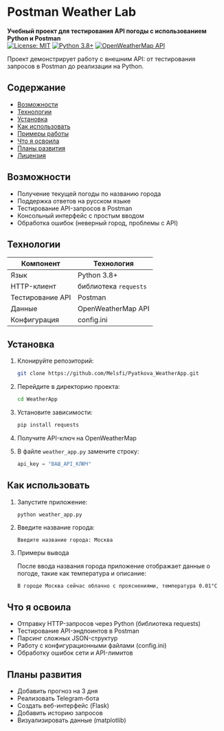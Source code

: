 # Postman Weather Lab

**Учебный проект для тестирования API погоды с использованием Python и Postman**  
[![License: MIT](https://img.shields.io/badge/License-MIT-green.svg)](https://opensource.org/licenses/MIT) 
[![Python 3.8+](https://img.shields.io/badge/Python-3.8+-blue.svg)](https://www.python.org) 
[![OpenWeatherMap API](https://img.shields.io/badge/API-OpenWeatherMap-orange.svg)](https://openweathermap.org/api)

Проект демонстрирует работу с внешним API: от тестирования запросов в Postman до реализации на Python. 

## Содержание
- [Возможности](#-возможности)
- [Технологии](#-технологии)
- [Установка](#-установка)
- [Как использовать](#-как-использовать)
- [Примеры работы](#-примеры-работы)
- [Что я освоила](#-что-я-освоила)
- [Планы развития](#-планы-развития)
- [Лицензия](#-лицензия)

## Возможности
- Получение текущей погоды по названию города
- Поддержка ответов на русском языке
- Тестирование API-запросов в Postman
- Консольный интерфейс с простым вводом
- Обработка ошибок (неверный город, проблемы с API)  

## Технологии
| Компонент       | Технология          |
|-----------------|---------------------|
| Язык            | Python 3.8+         |
| HTTP-клиент     | библиотека `requests`|
| Тестирование API| Postman             |
| Данные          | OpenWeatherMap API  |
| Конфигурация    | config.ini          |

## Установка
1. Клонируйте репозиторий:
   ```bash
   git clone https://github.com/Melsfi/Pyatkova_WeatherApp.git
   ```

2. Перейдите в директорию проекта:
   ```bash
   cd WeatherApp
   ```

3. Установите зависимости:
   ```bash
   pip install requests
   ```
   
4. Получите API-ключ на OpenWeatherMap

5. В файле `weather_app.py` замените строку:

   ```python
   api_key = "ВАШ_API_КЛЮЧ"

## Как использовать 
1. Запустите приложение:
   ```bash
   python weather_app.py
   ```

2. Введите название города:
   ```text
   Введите название города: Москва
   ```
3. Примеры вывода

   После ввода названия города приложение отображает данные о погоде, такие как температура и описание:
   ```text
   В городе Москва сейчас облачно с прояснениями, температура 0.01°C
   ```

## Что я освоила
- Отправку HTTP-запросов через Python (библиотека requests)
- Тестирование API-эндпоинтов в Postman
- Парсинг сложных JSON-структур
- Работу с конфигурационными файлами (config.ini)
- Обработку ошибок сети и API-лимитов

## Планы развития
- Добавить прогноз на 3 дня
- Реализовать Telegram-бота
- Создать веб-интерфейс (Flask)
- Добавить историю запросов
- Визуализировать данные (matplotlib)
